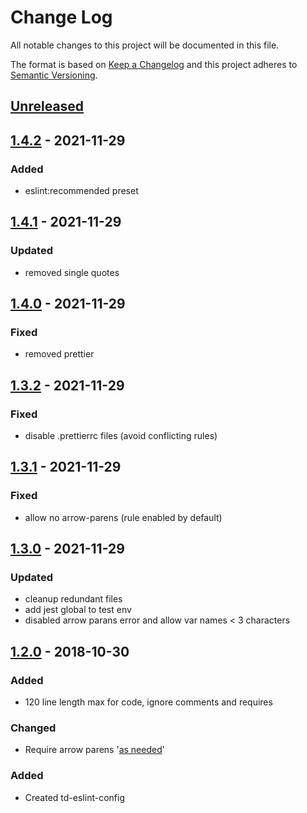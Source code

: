 # Change Log
All notable changes to this project will be documented in this file.

The format is based on [Keep a Changelog](http://keepachangelog.com/)
and this project adheres to [Semantic Versioning](http://semver.org/).

## [Unreleased][]

## [1.4.2][] - 2021-11-29
### Added
- eslint:recommended preset

## [1.4.1][] - 2021-11-29
### Updated
- removed single quotes

## [1.4.0][] - 2021-11-29
### Fixed
- removed prettier

## [1.3.2][] - 2021-11-29
### Fixed
- disable .prettierrc files (avoid conflicting rules)

## [1.3.1][] - 2021-11-29
### Fixed
- allow no arrow-parens (rule enabled by default)

## [1.3.0][] - 2021-11-29
### Updated
- cleanup redundant files
- add jest global to test env
- disabled arrow parans error and allow var names < 3 characters

## [1.2.0][] - 2018-10-30
### Added
- 120 line length max for code, ignore comments and requires

### Changed
- Require arrow parens '[as needed](https://github.com/airbnb/javascript#arrows--one-arg-parens)'

### Added
- Created td-eslint-config


[Unreleased]: https://github.com/tomdaniels/td-eslint-config/compare/v1.4.2...HEAD
[1.4.2]: https://github.com/tomdaniels/td-eslint-config/compare/v1.4.1...v1.4.2
[1.4.1]: https://github.com/tomdaniels/td-eslint-config/compare/v1.4.0...v1.4.1
[1.4.0]: https://github.com/tomdaniels/td-eslint-config/compare/v1.3.2...v1.4.0
[1.3.2]: https://github.com/tomdaniels/td-eslint-config/compare/v1.3.1...v1.3.2
[1.3.1]: https://github.com/tomdaniels/td-eslint-config/compare/v1.3.0...v1.3.1
[1.3.0]: https://github.com/tomdaniels/td-eslint-config/compare/v1.2.0...v1.3.0
[1.2.0]: https://github.com/tomdaniels/td-eslint-config/tree/v1.2.0